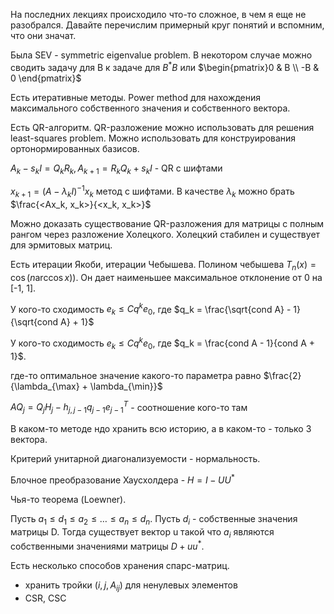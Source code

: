 На последних лекциях происходило что-то сложное, в чем я еще не разобрался. Давайте перечислим примерный круг понятий и вспомним, что они значат.

Была SEV - symmetric eigenvalue problem. В некотором случае можно сводить задачу для B к задаче для $B^*B$ или $\begin{pmatrix}0 & B \\ -B & 0 \end{pmatrix}$

Есть итеративные методы. Power method для нахождения максимального собственного значения и собственного вектора. 

Есть QR-алгоритм. QR-разложение можно использовать для решения least-squares problem. Можно использовать для конструирования ортонормированных базисов.

$A_k - s_k I = Q_k R_k, A_{k + 1} = R_k Q_k + s_k I$ - QR с шифтами

$x_{k + 1} = (A - \lambda_k I)^{-1} x_k$ метод с шифтами. В качестве $\lambda_k$ можно брать $\frac{<Ax_k, x_k>}{<x_k, x_k>}$

Можно доказать существование QR-разложения для матрицы с полным рангом через разложение Холецкого. Холецкий стабилен и существует для эрмитовых матриц.

Есть итерации Якоби, итерации Чебышева. Полином чебышева $T_n(x) = \cos(n\arccos x))$. Он дает наименьшее максимальное отклонение от 0 на [-1, 1].

У кого-то сходимость $e_k \leq C q^k e_0$, где $q_k = \frac{\sqrt{cond A} - 1}{\sqrt{cond A} + 1}$

У кого-то сходимость $e_k \leq C q^k e_0$, где $q_k = \frac{cond A - 1}{cond A + 1}$.

где-то оптимальное значение какого-то параметра равно $\frac{2}{\lambda_{\max} + \lambda_{\min}}$

$A Q_j = Q_j H_j - h_{j, j - 1} q_{j-1} e^T_{j - 1}$ - соотношение кого-то там

В каком-то методе ндо хранить всю историю, а в каком-то - только 3 вектора.

Критерий унитарной диагонализуемости - нормальность.

Блочное преобразование Хаусхолдера - $H = I - U U^*$

Чья-то теорема (Loewner).

Пусть $a_1 \leq d_1 \leq a_2 \leq \dots \leq a_n \leq d_n$. Пусть $d_i$ - собственные значения матрицы D. Тогда существует вектор u такой что $a_i$ являются собственными значениями матрицы $D + u u^*$.


Есть несколько способов хранения спарс-матриц.
- хранить тройки $(i, j, A_{ij})$ для ненулевых элементов
- CSR, CSC

